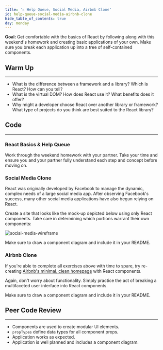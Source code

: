 ```yaml
---
title: '✏️ Help Queue, Social Media, Airbnb Clone'
id: help-queue-social-media-airbnb-clone
hide_table_of_contents: true
day: monday
---
```


**Goal:** Get comfortable with the basics of React by following along with this weekend's homework and creating basic applications of your own. Make sure you break each application up into a tree of self-contained components.

## Warm Up
---

* What is the difference between a framework and a library? Which is React? How can you tell?
* What is the virtual DOM? How does React use it? What benefits does it offer?
* Why might a developer choose React over another library or framework? What type of projects do you think are best suited to the React library?

## Code
---

### React Basics & Help Queue

Work through the weekend homework with your partner. Take your time and ensure you and your partner fully understand each step and concept before moving on.

### Social Media Clone

React was originally developed by Facebook to manage the dynamic, complex needs of a large social media app. After observing Facebook's success, many other social media applications have also begun relying on React.

Create a site that looks like the mock-up depicted below using only React components. Take care in determining which portions warrant their own components:

![social-media-wireframe](https://learnhowtoprogram.s3.us-west-2.amazonaws.com/React/social-media-mockup.png)

Make sure to draw a component diagram and include it in your README.

### Airbnb Clone

If you're able to complete all exercises above with time to spare, try re-creating [Airbnb's minimal, clean homepage](https://www.airbnb.com/) with React components.

Again, don't worry about functionality. Simply practice the act of breaking a multifaceted user interface into React components.

Make sure to draw a component diagram and include it in your README.

## Peer Code Review
---

* Components are used to create modular UI elements.
* `propTypes` define data types for all component props.
* Application works as expected.
* Application is well planned and includes a component diagram.

